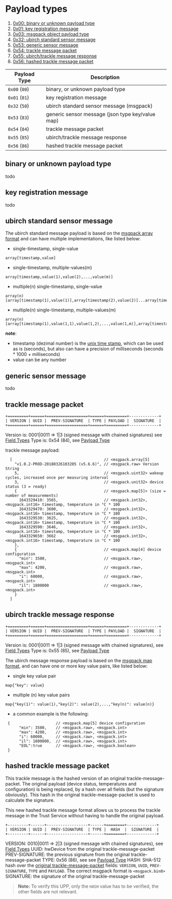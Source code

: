 # Payload types

1. [0x00: binary or unknown payload type](#binary-or-unknown-payload-type)
2. [0x01: key registration message](#key-registration-message)
3. [0x03: msgpack object payload type](#msgpack-payload-type)
4. [0x32: ubirch standard sensor message](#ubirch-standard-sensor-message)
5. [0x53: generic sensor message](#generic-sensor-message)
6. [0x54: trackle message packet](#trackle-message-packet)
7. [0x55: ubirch/trackle message response](#ubirch-trackle-message-response)
8. [0x56: hashed trackle message packet](#hashed-trackle-message-packet)


| Payload Type | Description                                                          |
|--------------|----------------------------------------------------------------------|
| `0x00` (`00`)| binary, or unknown payload type                                      |
| `0x01` (`01`)| key registration message                                             |
| `0x32` (`50`)| ubirch standard sensor message (msgpack)                             |
| `0x53` (`83`)| generic sensor message (json type key/value map)                     |
| `0x54` (`84`)| trackle message packet                                               |
| `0x55` (`85`)| ubirch/trackle message response                                      |
| `0x56` (`86`)| hashed trackle message packet                                        |


## binary or unknown payload type
todo
## key registration message
todo
## ubirch standard sensor message

The ubirch standard message payload is based on the 
[msgpack array format](https://github.com/msgpack/msgpack/blob/master/spec.md#array-format-family)
and can have multiple implementations, like listed below:
 
- single-timestamp, single-value
```
array[timestamp,value]
```
- single-timestamp, multiple-values(m)
```
array[timestamp,value(1),value(2),...,value(m)]
```
- multiple(n) single-timestamp, single-value
```
array(n)[array[timestamp(1),value(1)],array[timestamp(2),value(2)]...array[timestamp(n),value(n)]]
```
- multiple(n) single-timestamp, multiple-values(m)
```
array(n)[array[timestamp(1),value(1,1),value(1,2),...,value(1,m)],array[timestamp(2),value(2,1),value(2,2),...,value(2,m)],..,array[timestamp(n),value(n,1),value(n,2),...,value(n,m)]]
```
**note**: 
- timestamp (dezimal number) is the [unix time stamp](https://en.wikipedia.org/wiki/Unix_time), which can be used as is (seconds), 
but also can have a precision of milliseconds (seconds * 1000 + milliseconds)
- value can be any number

## generic sensor message
todo
## trackle message packet

```
+=========+======+==================+======+=========+-------------+
| VERSION | UUID |  PREV-SIGNATURE  | TYPE | PAYLOAD |  SIGNATURE  |
+=========+======+==================+======+=========+-------------+
```
Version is: 0001|0011 => 1|3 (signed message with chained signatures)  see [Field Types](https://github.com/ubirch/ubirch-protocol/blob/master/README.md#field-types)
Type is: 0x54 (84), see [Payload Type](https://github.com/ubirch/ubirch-protocol/blob/master/README.md#payload-type)

trackle message payload:
```
  [                                        // <msgpack.array[5]
    "v1.0.2-PROD-20180326103205 (v5.6.6)", // <msgpack.raw> Version String
    5,                                     // <msgpack.uint32> wakeup cycles, increased once per measuring interval
    3,                                     // <msgpack.unit32> device status (3 = ready)
    {                                      // <msgpack.map[5]> (size = number of measurements)
      1643329410: 3565,                    // <msgpack.int32>, <msgpack.int16> timestamp, temperature in °C * 100
      1643329470: 3600,                    // <msgpack.int32>, <msgpack.int16> timestamp, temperature in °C * 100
      1643329530: 3625,                    // <msgpack.int32>, <msgpack.int16> timestamp, temperature in °C * 100
      1643329590: 3646,                    // <msgpack.int32>, <msgpack.int16> timestamp, temperature in °C * 100
      1643329650: 3662                     // <msgpack.int32>, <msgpack.int16> timestamp, temperature in °C * 100
    },
    {                                      // <msgpack.map[4] device configuration
      "min": 3500,                         // <msgpack.raw>, <msgpack.int>
      "max": 4200,                         // <msgpack.raw>, <msgpack.int>
      "i": 60000,                          // <msgpack.raw>, <msgpack.int>
      "il": 1800000                        // <msgpack.raw>, <msgpack.int>
    }
  ]
```

## ubirch trackle message response
```
+=========+======+==================+======+=========+-------------+
| VERSION | UUID |  PREV-SIGNATURE  | TYPE | PAYLOAD |  SIGNATURE  |
+=========+======+==================+======+=========+-------------+
```
Version is: 0001|0011 => 1|3 (signed message with chained signatures), see [Field Types](https://github.com/ubirch/ubirch-protocol/blob/master/README.md#field-types)
Type is: 0x55 (85), see [Payload Type](https://github.com/ubirch/ubirch-protocol/blob/master/README.md#payload-type)

The ubirch message response payload is based on the 
[msgpack map format](https://github.com/msgpack/msgpack/blob/master/spec.md#map-format-family),
and can have one or more key value pairs, like listed below:

- single key value pair
```
map{"key": value}
```
- multiple (n) key value pairs
```
map{"key(1)": value(1),"key(2)": value(2),...,"key(n)": value(n)}
```

- a common example is the following:
```
 {                    // <msgpack.map[5] device configuration
      "min": 3500,    // <msgpack.raw>, <msgpack.int>
      "max": 4200,    // <msgpack.raw>, <msgpack.int>
      "i": 60000,     // <msgpack.raw>, <msgpack.int>
      "il": 1800000,  // <msgpack.raw>, <msgpack.int>
      "EOL":true      // <msgpack.raw>, <msgpack.boolean>
 }
```

## hashed trackle message packet

This trackle message is the hashed version of an original trackle-message-packet. The original payload (device status,
temperatures and configuration) is being replaced, by a hash over all fields (but the signature obviously). This hash
 in the original trackle-message-packet is used to calculate the signature. 

This new hashed trackle message format allows us to process the trackle message in the Trust Service without
having to handle the original payload. 

```
+---------+------+------------------+------+========+-------------+
| VERSION | UUID |  PREV-SIGNATURE  | TYPE |  HASH  |  SIGNATURE  |
+---------+------+------------------+------+========+-------------+
```
VERSION: 0010|0011 => 2|3 (signed message with chained signatures), see [Field Types](https://github.com/ubirch/ubirch-protocol/blob/master/README.md#field-types)
UUID: hwDevice from the original trackle-message-packet
PREV-SIGNATURE: the previous signature from the original trackle-message-packet
TYPE: 0x56 (86), see see [Payload Type](https://github.com/ubirch/ubirch-protocol/blob/master/README.md#payload-type)
HASH: SHA-512 hash over the [original trackle-message-packet](https://github.com/ubirch/ubirch-protocol/blob/master/README_PAYLOAD.md#trackle-message-packet) 
fields: `VERSION`, `UUID`, `PREV-SIGNATURE`, `TYPE` and `PAYLOAD`. The correct msgpack format is `<msgpack.bin8>`
SIGNATURE: the signature of the original trackle-message-packet

>**Note:** To verify this UPP, only the `HASH` value has to be verified, the other fields are not relevant.
